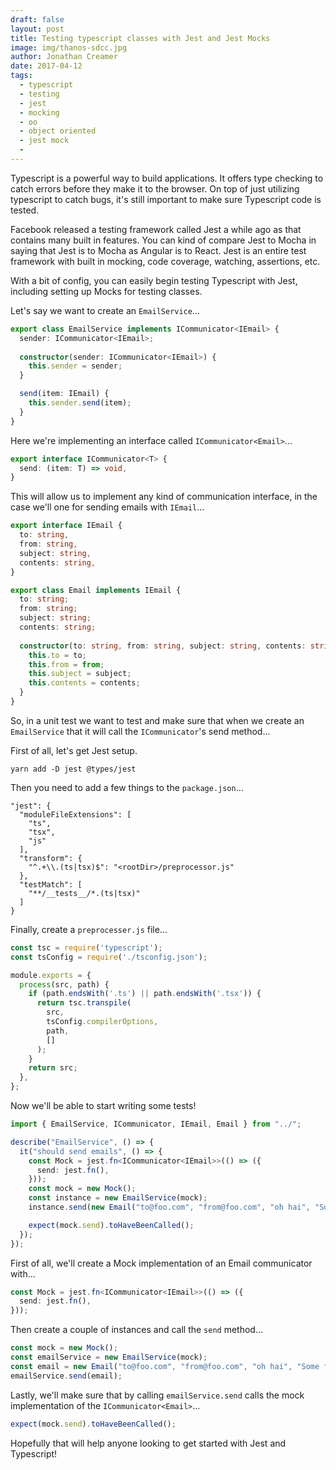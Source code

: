 ```yaml
---
draft: false
layout: post
title: Testing typescript classes with Jest and Jest Mocks
image: img/thanos-sdcc.jpg
author: Jonathan Creamer
date: 2017-04-12
tags: 
  - typescript
  - testing
  - jest
  - mocking
  - oo
  - object oriented
  - jest mock
  -
---
```

Typescript is a powerful way to build applications. It offers type checking to catch errors before they make it to the browser. On top of just utilizing typescript to catch bugs, it's still important to make sure Typescript code is tested.

Facebook released a testing framework called Jest a while ago as  that contains many built in features. You can kind of compare Jest to Mocha in saying that Jest is to Mocha as Angular is to React. Jest is an entire test framework with built in mocking, code coverage, watching, assertions, etc.

With a bit of config, you can easily begin testing Typescript with Jest, including setting up Mocks for testing classes.

Let's say we want to create an `EmailService`...

```ts
export class EmailService implements ICommunicator<IEmail> {
  sender: ICommunicator<IEmail>;
  
  constructor(sender: ICommunicator<IEmail>) {
    this.sender = sender;
  }

  send(item: IEmail) {
    this.sender.send(item);
  }
}
```

Here we're implementing an interface called `ICommunicator<Email>`...

```ts
export interface ICommunicator<T> {
  send: (item: T) => void,
}
```

This will allow us to implement any kind of communication interface, in the case we'll one for sending emails with `IEmail`...

```ts
export interface IEmail {
  to: string,
  from: string,
  subject: string,
  contents: string,
}

export class Email implements IEmail {
  to: string;
  from: string;
  subject: string;
  contents: string;
  
  constructor(to: string, from: string, subject: string, contents: string) {
    this.to = to;
    this.from = from;
    this.subject = subject;
    this.contents = contents;
  }
}
```

So, in a unit test we want to test and make sure that when we create an `EmailService` that it will call the `ICommunicator`'s send method...

First of all, let's get Jest setup.

```
yarn add -D jest @types/jest
```

Then you need to add a few things to the `package.json`...

```
"jest": {
  "moduleFileExtensions": [
    "ts",
    "tsx",
    "js"
  ],
  "transform": {
    "^.+\\.(ts|tsx)$": "<rootDir>/preprocessor.js"
  },
  "testMatch": [
    "**/__tests__/*.(ts|tsx)"
  ]
}
```

Finally, create a `preprocesser.js` file...

```ts
const tsc = require('typescript');
const tsConfig = require('./tsconfig.json');

module.exports = {
  process(src, path) {
    if (path.endsWith('.ts') || path.endsWith('.tsx')) {
      return tsc.transpile(
        src,
        tsConfig.compilerOptions,
        path,
        []
      );
    }
    return src;
  },
};
```

Now we'll be able to start writing some tests!

```ts
import { EmailService, ICommunicator, IEmail, Email } from "../";

describe("EmailService", () => {
  it("should send emails", () => {
    const Mock = jest.fn<ICommunicator<IEmail>>(() => ({
      send: jest.fn(),
    }));
    const mock = new Mock();
    const instance = new EmailService(mock);
    instance.send(new Email("to@foo.com", "from@foo.com", "oh hai", "Some foo email..."));

    expect(mock.send).toHaveBeenCalled();
  });
});
```

First of all, we'll create a Mock implementation of an Email communicator with...

```ts
const Mock = jest.fn<ICommunicator<IEmail>>(() => ({
  send: jest.fn(),
}));
```

Then create a couple of instances and call the `send` method...

```ts
const mock = new Mock();
const emailService = new EmailService(mock);
const email = new Email("to@foo.com", "from@foo.com", "oh hai", "Some foo email...");
emailService.send(email);
```

Lastly, we'll make sure that by calling `emailService.send` calls the mock implementation of the `ICommunicator<Email>`...

```ts
expect(mock.send).toHaveBeenCalled();
```

Hopefully that will help anyone looking to get started with Jest and Typescript!
